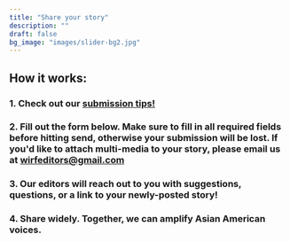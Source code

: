 ```yaml
---
title: "Share your story"
description: ""
draft: false
bg_image: "images/slider-bg2.jpg"
---
```


## How it works: 

### 1. Check out our [submission tips!](https://keen-shirley-2fbefd.netlify.app/tips)
### 2. Fill out the form below. Make sure to fill in all required fields before hitting send, otherwise your submission will be lost. If you'd like to attach multi-media to your story, please email us at [wirfeditors@gmail.com](mailto:wirfeditors@gmail.com)
### 3. Our editors will reach out to you with suggestions, questions, or a link to your newly-posted story!
### 4. Share widely. Together, we can amplify Asian American voices.